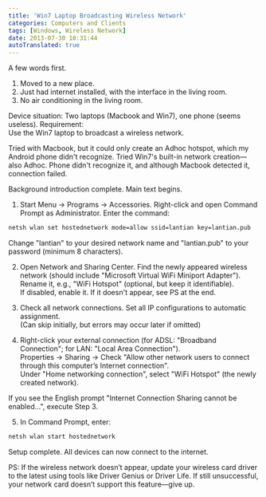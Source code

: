 ```yaml
---
title: 'Win7 Laptop Broadcasting Wireless Network'
categories: Computers and Clients
tags: [Windows, Wireless Network]
date: 2013-07-30 10:31:44
autoTranslated: true
---
```



A few words first.

1. Moved to a new place.
2. Just had internet installed, with the interface in the living room.
3. No air conditioning in the living room.

Device situation: Two laptops (Macbook and Win7), one phone (seems useless). Requirement:  
Use the Win7 laptop to broadcast a wireless network.

Tried with Macbook, but it could only create an Adhoc hotspot, which my Android phone didn't recognize. Tried Win7's built-in network creation—also Adhoc. Phone didn't recognize it, and although Macbook detected it, connection failed.

Background introduction complete. Main text begins.

1. Start Menu → Programs → Accessories. Right-click and open Command Prompt as Administrator. Enter the command:

```bash
netsh wlan set hostednetwork mode=allow ssid=lantian key=lantian.pub
```

Change "lantian" to your desired network name and "lantian.pub" to your password (minimum 8 characters).

2. Open Network and Sharing Center. Find the newly appeared wireless network (should include "Microsoft Virtual WiFi Miniport Adapter"). Rename it, e.g., "WiFi Hotspot" (optional, but keep it identifiable).  
If disabled, enable it. If it doesn't appear, see PS at the end.

3. Check all network connections. Set all IP configurations to automatic assignment.  
(Can skip initially, but errors may occur later if omitted)

4. Right-click your external connection (for ADSL: "Broadband Connection"; for LAN: "Local Area Connection").  
Properties → Sharing → Check "Allow other network users to connect through this computer’s Internet connection".  
Under "Home networking connection", select "WiFi Hotspot" (the newly created network).  

If you see the English prompt "Internet Connection Sharing cannot be enabled...", execute Step 3.

5. In Command Prompt, enter:

```bash
netsh wlan start hostednetwork
```

Setup complete. All devices can now connect to the internet.

PS: If the wireless network doesn’t appear, update your wireless card driver to the latest using tools like Driver Genius or Driver Life. If still unsuccessful, your network card doesn’t support this feature—give up.
```
